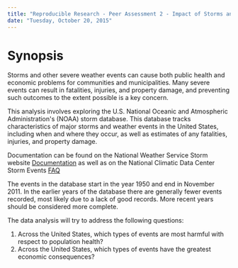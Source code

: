```yaml
---
title: "Reproducible Research - Peer Assessment 2 - Impact of Storms and Severe Weather Events in the US"
date: "Tuesday, October 20, 2015"
---
```


# Synopsis
Storms and other severe weather events can cause both public health and economic problems for communities and municipalities. Many severe events can result in fatalities, injuries, and property damage, and preventing such outcomes to the extent possible is a key concern.

This analysis involves exploring the U.S. National Oceanic and Atmospheric Administration's (NOAA) storm database. This database tracks characteristics of major storms and weather events in the United States, including when and where they occur, as well as estimates of any fatalities, injuries, and property damage.

Documentation can be found on the National Weather Service Storm website
[Documentation](https://d396qusza40orc.cloudfront.net/repdata%2Fpeer2_doc%2Fpd01016005curr.pdf)
as well as on the National Climatic Data Center Storm Events
[FAQ](https://d396qusza40orc.cloudfront.net/repdata%2Fpeer2_doc%2FNCDC%20Storm%20Events-FAQ%20Page.pdf)

The events in the database start in the year 1950 and end in November 2011. In the earlier years of the database there are generally fewer events recorded, most likely due to a lack of good records. More recent years should be considered more complete.

The data analysis will try to address the following questions:

1. Across the United States, which types of events are most harmful with respect to population health?
2. Across the United States, which types of events have the greatest economic consequences?
